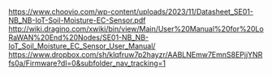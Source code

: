 https://www.choovio.com/wp-content/uploads/2023/11/Datasheet_SE01-NB_NB-IoT-Soil-Moisture-EC-Sensor.pdf
http://wiki.dragino.com/xwiki/bin/view/Main/User%20Manual%20for%20LoRaWAN%20End%20Nodes/SE01-NB_NB-IoT_Soil_Moisture_EC_Sensor_User_Manual/
https://www.dropbox.com/sh/klqfruw7p2hayzr/AABLNEmw7EmnS8EPjjYNRfs0a/Firmware?dl=0&subfolder_nav_tracking=1
